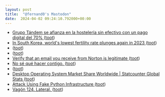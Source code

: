 ```yaml
---
layout: post
title:  "@fernand0's Mastodon"
date:  2024-04-02 09:24:10.792000+00:00
---
```

*  [Grupo Tándem se afianza en la hostelería sin efectivo con un pago digital del 70% ](https://redaccion.camarazaragoza.com/grupo-tandem-hosteleria-sin-efectivo) ([toot](https://mastodon.social/@fernand0/112200899021473125))
*  [In South Korea, world&#39;s lowest fertility rate plunges again in 2023  ](https://www.reuters.com/world/asia-pacific/south-koreas-fertility-rate-dropped-fresh-record-low-2023-2024-02-28/) ([toot](https://mastodon.social/@fernand0/112200671414554519))
*  [ ](https://mastodon.online/@JProl) ([toot](https://mastodon.social/@fernand0/112200523954448226))
*  [ ](https://mastodon.online/@JProl) ([toot](https://mastodon.social/@fernand0/112200020955145059))
*  [Verify that an email you receive from Norton is legitimate ](https://support.norton.com/sp/en/us/home/current/solutions/v7108849) ([toot](https://mastodon.social/@fernand0/112199112424270089))
*  [No sé qué hacer contigo. ](https://avecesunafoto.wordpress.com/2024/04/01/no-se-que-hacer-contigo) ([toot](https://mastodon.social/@fernand0/112199021397836786))
*  [ ](https://mastodon.online/@JProl) ([toot](https://mastodon.social/@fernand0/112197579327429973))
*  [Desktop Operating System Market Share Worldwide \| Statcounter Global Stats ](https://gs.statcounter.com/os-market-share/desktop/worldwid) ([toot](https://mastodon.social/@fernand0/112197152310910680))
*  [Attack Using Fake Python Infrastructure ](https://checkmarx.com/blog/over-170k-users-affected-by-attack-using-fake-python-infrastructure) ([toot](https://mastodon.social/@fernand0/112196975951292733))
*  [Vagón 124. Lateral. ](https://www.flickr.com/photos/fernand0/53602115689) ([toot](https://mastodon.social/@fernand0/112196712612867419))
